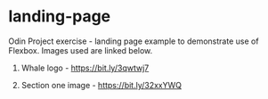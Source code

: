 # landing-page
Odin Project exercise - landing page example to demonstrate use of Flexbox. Images used are linked below.

1. Whale logo - https://bit.ly/3qwtwj7

2. Section one image - https://bit.ly/32xxYWQ